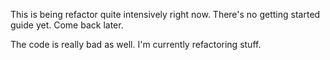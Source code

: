 This is being refactor quite intensively right now.
There's no getting started guide yet.
Come back later.

The code is really bad as well. I'm currently refactoring stuff.